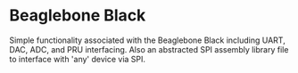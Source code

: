 # Beaglebone Black

Simple functionality associated with the Beaglebone Black 
including UART, DAC, ADC, and PRU interfacing. Also an abstracted
SPI assembly library file to interface with 'any' device via SPI.